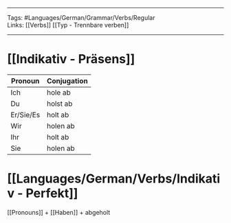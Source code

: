 ___
Tags: #Languages/German/Grammar/Verbs/Regular  
Links: [[Verbs]] [[Typ - Trennbare verben]]
___
# [[Indikativ - Präsens]]
Pronoun|Conjugation
------------ | ------------
Ich | hole ab
Du | holst ab
Er/Sie/Es | holt ab
Wir | holen ab
Ihr | holt ab
Sie | holen ab


# [[Languages/German/Verbs/Indikativ - Perfekt]]
[[Pronouns]] + [[Haben]] + abgeholt